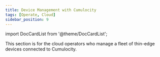 ```yaml
---
title: Device Management with Cumulocity
tags: [Operate, Cloud]
sidebar_position: 9
---
```


import DocCardList from '@theme/DocCardList';

This section is for the cloud operators who manage a fleet of thin-edge devices connected to Cumulocity.

<DocCardList />
